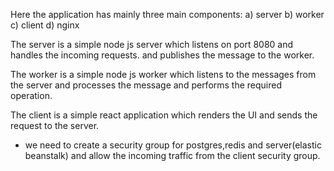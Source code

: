 Here the application has mainly three main components:
a) server
b) worker
c) client
d) nginx

The server is a simple node js server which listens on port 8080 and handles the incoming requests. and publishes the message to the worker.

The worker is a simple node js worker which listens to the messages from the server and processes the message and performs the required operation.

The client is a simple react application which renders the UI and sends the request to the server.

- we need to create a security group for postgres,redis and server(elastic beanstalk) and allow the incoming traffic from the client security group.
